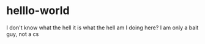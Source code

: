 # helllo-world
I don't know what the hell it is
what the hell am I doing here? I am only a bait guy, not a cs
